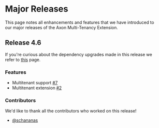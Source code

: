 # Major Releases

This page notes all enhancements and features that we have introduced to our major releases of the Axon Multi-Tenancy Extension.

## Release 4.6

If you're curious about the dependency upgrades made in this release we refer to [this](https://github.com/AxonFramework/extension-multitenancy/releases/tag/axon-multi-tenancy-4.6.0) page.

### Features

- Multitenant support [#7](https://github.com/AxonFramework/extension-multitenancy/pull/7)
- Multitenant extension [#2](https://github.com/AxonFramework/extension-multitenancy/pull/2)

### Contributors

We'd like to thank all the contributors who worked on this release!

- [@schananas](https://github.com/schananas)

